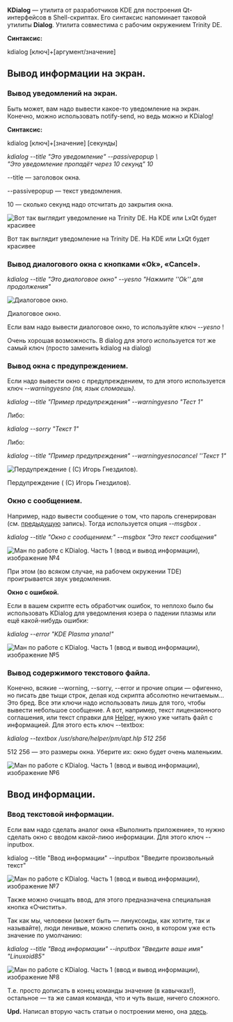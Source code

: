 **KDialog** — утилита от разработчиков KDE для построения Qt-интерфейсов в Shell-скриптах. Его синтаксис напоминает таковой утилиты **Dialog**. Утилита совместима с рабочим окружением Trinity DE.

**Синтаксис:**

kdialog [ключ]+[аргумент/значение]

## Вывод информации на экран.

### Вывод уведомлений на экран.

Быть может, вам надо вывести какое-то уведомление на экран. Конечно, можно использовать notify-send, но ведь можно и KDialog!

**Синтаксис:**

kdialog [ключ]+[значение] [секунды]

_kdialog --title "Это уведомление" --passivepopup \  
    "Это уведомление пропадёт через 10 секунд" 10_

--title — заголовок окна.

--passivepopup — текст уведомления.

10 — сколько секунд надо отсчитать до закрытия окна.

![Вот так выглядит уведомление на Trinity DE. На KDE или LxQt будет красивее](https://sun9-40.userapi.com/impg/vsPgN7gt3JBtWh16B3ZrbYicMM0S_Zfca3kppA/P8la7tZB6UE.jpg?size=367x85&quality=96&sign=23434070bb8a29b29a35c4887c67f34a&type=album)

Вот так выглядит уведомление на Trinity DE. На KDE или LxQt будет красивее

### Вывод диалогового окна с кнопками «Ok», «Cancel».

_kdialog --title "Это диалоговое окно" --yesno "Нажмите ''Ok'' для продолжения"_

![Диалоговое окно.](https://sun9-45.userapi.com/impg/2nFIKobM9LXzyRej4Pnu6pFo3x5GNBmoTGDWIQ/7VEjE4LAa48.jpg?size=344x139&quality=96&sign=e8497d23b579572a94773e32bdb8dafc&type=album)

Диалоговое окно.

Если вам надо вывести диалоговое окно, то используйте ключ _--yesno_ !

Очень хорошая возможность. В dialog для этого используется тот же самый ключ (просто заменить kdialog на dialog)

### Вывод окна с предупреждением.

Если надо вывести окно с предупреждением, то для этого используется ключ _--warningyesno (ля, язык сломаешь)._

_kdialog --title "Пример предупреждения" --warningyesno "Тест 1"_

Либо:

_kdialog --sorry "Текст 1"_

Либо:

_kdialog --title "Пример предупреждения" --warningyesnocancel ''Текст 1"_

![Пердупреждение ( (С) Игорь Гнездилов).](https://sun9-70.userapi.com/impg/d_XsoZ9Ttg3p3BNvki1JeQUE6nOVyIkxNcDIUA/gykLpFH8-1Y.jpg?size=157x139&quality=96&sign=67eb14b1429ed3260fa72ea0c20e82ef&type=album)

Пердупреждение ( (С) Игорь Гнездилов).

### Окно с сообщением.

Например, надо вывести сообщение о том, что пароль сгенерирован (см. [предыдущую](https://vk.com/linuxsovet?w=wall-190836544_2670/all) запись). Тогда используется опция _--msgbox_ .

_kdialog --title "Окно с сообщением:" --msgbox "Это текст сообщения"_

![Ман по работе с KDialog. Часть 1 (ввод и вывод информации), изображение №4](https://sun9-52.userapi.com/impg/OH-u6TNHJxWEHDlYTa3pHxJuvZRr3vDWH-STmA/oVirGfJ7Soo.jpg?size=262x139&quality=96&sign=60d2472ee4278710362ce72d8888c894&type=album)

При этом (во всяком случае, на рабочем окружении TDE) проигрывается звук уведомления.

**Окно с ошибкой.**

Если в вашем скрипте есть обработчик ошибок, то неплохо было бы использовать KDialog для уведомления юзера о падении плазмы или ещё какой-нибудь ошибки:

_kdialog --error "KDE Plasma упала!"_

![Ман по работе с KDialog. Часть 1 (ввод и вывод информации), изображение №5](https://sun9-5.userapi.com/impg/vgHHBFDLheScaIb4fQlusCglXNOU3wmQzA3CYg/MvAUyzXvy7w.jpg?size=243x139&quality=96&sign=ead5a3614626a6a29bcb8a150531df53&type=album)

### Вывод содержимого текстового файла.

Конечно, всякие --worning, --sorry, --error и прочие опции — офигенно, но писать две тыщи строк, делая код скрипта абсолютно нечитаемым… Это бред. Все эти ключи надо использовать лишь для того, чтобы вывести небольшое сообщение. А вот, например, текст лицензионного соглашения, или текст справки для [Helper,](http://www.github.com/Linuxoid85/helper) нужно уже читать файл с информацией. Для этого есть ключ --textbox:

_kdialog --textbox /usr/share/helper/pm/apt.hlp 512 256_ 

512 256 — это размеры окна. Уберите их: окно будет очень маленьким.

![Ман по работе с KDialog. Часть 1 (ввод и вывод информации), изображение №6](https://sun9-15.userapi.com/impg/2Wv5DDXqFAVR3zZqv99iyC-9H-a40Bs9JoAsTQ/NlS9MN6HV-4.jpg?size=519x286&quality=96&sign=ac21e435c76fa5501eac236e742a542e&type=album)

## Ввод информации.

### Ввод текстовой информации.

Если вам надо сделать аналог окна «Выполнить приложение», то нужно сделать окно с вводом какой-лиюо информации. Для этого ключ --inputbox.

kdialog --title "Ввод информации" --inputbox "Введите произвольный текст"

![Ман по работе с KDialog. Часть 1 (ввод и вывод информации), изображение №7](https://sun9-12.userapi.com/impg/_DPrNfrMd4q0SU-E7U3W6XzHgvc7ht1gewjzUg/7nkZekd7t4s.jpg?size=358x140&quality=96&sign=5c45fc86654030271095c624a5ed7d5b&type=album)

Также можно очищать ввод, для этого предназначена специальная кнопка «Очистить».

Так как мы, человеки (может быть — линуксоиды, как хотите, так и называйте), люди ленивые, можно слепить окно, в котором уже есть значение по умолчанию:

_kdialog --title "Ввод информации" --inputbox "Введите ваше имя" "Linuxoid85"_

![Ман по работе с KDialog. Часть 1 (ввод и вывод информации), изображение №8](https://sun9-16.userapi.com/impg/4cOa2IplVf6X40sw2n4O_uGGHt9W1s7mSyLfxg/L41Wern7I8Y.jpg?size=358x140&quality=96&sign=4a55ad0d557e9905567064769af83457&type=album)

Т.е. просто дописать в конец команды значение (в кавычках!), остальное — та же самая команда, что и чуть выше, ничего сложного.

**Upd.** Написал вторую часть статьи о построении меню, она [здесь](https://vk.com/@linuxsovet-man-po-rabote-s-kdialog-vtoraya-chast "https://vk.com/@linuxsovet-man-po-rabote-s-kdialog-vtoraya-chast").